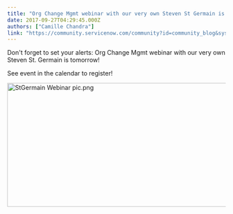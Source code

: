 ```yaml
---
title: "Org Change Mgmt webinar with our very own Steven St Germain is tomorrow"
date: 2017-09-27T04:29:45.000Z
authors: ["Camille Chandra"]
link: "https://community.servicenow.com/community?id=community_blog&sys_id=58ac6225dbd0dbc01dcaf3231f9619bc"
---
```

<p>Don't forget to set your alerts: Org Change Mgmt webinar with our very own Steven St. Germain is tomorrow!</p><p></p><p>See event in the calendar to register!</p><p></p><p><img  alt="StGermain Webinar pic.png" class="image-1 jive-image" src="a6a5c046db98db048c8ef4621f96194f.iix" style="width: 620px; height: 286px;"/></p>